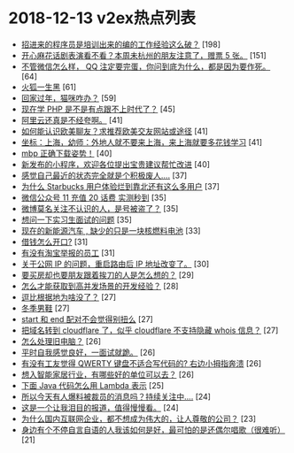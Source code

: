 # 2018-12-13 v2ex热点列表

+ [招进来的程序员是培训出来的编的工作经验这么破？](https://www.v2ex.com/t/517107#reply198) [198]
+ [开心麻花话剧表演看不看？本周未杭州的朋友注意了，赠票 5 张。](https://www.v2ex.com/t/517230#reply151) [151]
+ [不管微信怎么样， QQ 注定要完蛋，你问到底为什么，都是因为要作死。](https://www.v2ex.com/t/517287#reply64) [64]
+ [火狐一生黑](https://www.v2ex.com/t/517113#reply61) [61]
+ [回家过年，猫咪咋办？](https://www.v2ex.com/t/517100#reply59) [59]
+ [现在学 PHP 是不是有点跟不上时代了？](https://www.v2ex.com/t/517131#reply45) [45]
+ [阿里云还真是不经夸啊。](https://www.v2ex.com/t/517154#reply41) [41]
+ [如何能认识欧美聊友？求推荐欧美交友网站或途径](https://www.v2ex.com/t/517169#reply41) [41]
+ [坐标：上海，幼师：外地人就不要来上海，来上海就要多花钱学习](https://www.v2ex.com/t/517295#reply41) [41]
+ [mbp 正确下载姿势！](https://www.v2ex.com/t/517137#reply40) [40]
+ [新发布的小程序，欢迎各位提出宝贵建议帮忙改进](https://www.v2ex.com/t/517092#reply40) [40]
+ [感觉自己最近的状态完全就是个积极废人....](https://www.v2ex.com/t/517138#reply37) [37]
+ [为什么 Starbucks 用户体验烂到靠北还有这么多用户](https://www.v2ex.com/t/517183#reply37) [37]
+ [微信公众号 11 充值 20 话费 实测秒到](https://www.v2ex.com/t/517225#reply35) [35]
+ [微博莫名关注不认识的人，是号被盗了？](https://www.v2ex.com/t/517241#reply35) [35]
+ [想问一下实习生面试的问题](https://www.v2ex.com/t/517117#reply35) [35]
+ [现在的新能源汽车 , 缺少的只是一块核燃料电池](https://www.v2ex.com/t/517127#reply33) [33]
+ [借钱怎么开口?](https://www.v2ex.com/t/517189#reply31) [31]
+ [有没有淘宝举报的员工](https://www.v2ex.com/t/517247#reply31) [31]
+ [关于公网 IP 的问题，重启路由后 IP 地址改变了。](https://www.v2ex.com/t/517203#reply30) [30]
+ [要买房却也要朋友跟着挨刀的人是怎么想的？](https://www.v2ex.com/t/517185#reply29) [29]
+ [怎么才能获取到高并发场景的开发经验？](https://www.v2ex.com/t/517155#reply28) [28]
+ [逗比根据地为啥没了？](https://www.v2ex.com/t/517121#reply27) [27]
+ [冬季男鞋](https://www.v2ex.com/t/517222#reply27) [27]
+ [start 和 end 配对不会觉得别扭么](https://www.v2ex.com/t/517223#reply27) [27]
+ [把域名转到 cloudflare 了，似乎 cloudflare 不支持隐藏 whois 信息？](https://www.v2ex.com/t/517091#reply27) [27]
+ [怎么处理旧电脑？](https://www.v2ex.com/t/517126#reply26) [26]
+ [平时自我感觉良好，一面试就跪。](https://www.v2ex.com/t/517288#reply26) [26]
+ [有没有工友觉得 QWERTY 键盘不适合写代码的? 右边小拇指奔溃](https://www.v2ex.com/t/517338#reply26) [26]
+ [想入智能家居行业，有哪些好的单位可以去？](https://www.v2ex.com/t/517093#reply26) [26]
+ [下面 Java 代码怎么用 Lambda 表示](https://www.v2ex.com/t/517227#reply25) [25]
+ [所以今天有人爆料被裁员的消息吗？持续关注中....](https://www.v2ex.com/t/517136#reply24) [24]
+ [这是一个让我泪目的报道，值得慢慢看。](https://www.v2ex.com/t/517286#reply24) [24]
+ [为什么国内互联网企业，都不想成为伟大的，让人尊敬的公司？](https://www.v2ex.com/t/517331#reply23) [23]
+ [身边有个不停自言自语的人我该如何是好，最可怕的是还偶尔唱歌（很难听）](https://www.v2ex.com/t/517129#reply21) [21]
